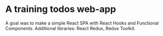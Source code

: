 # A training todos web-app

A goal was to make a simple React SPA with React Hooks and Functional Components.
Additional libraries: React Redux, Redux Toolkit.
